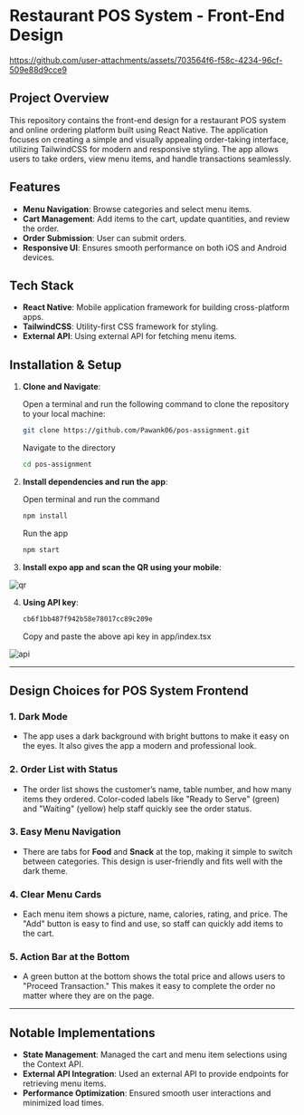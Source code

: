 # Restaurant POS System - Front-End Design



https://github.com/user-attachments/assets/703564f6-f58c-4234-96cf-509e88d9cce9



## Project Overview
This repository contains the front-end design for a restaurant POS system and online ordering platform built using React Native. The application focuses on creating a simple and visually appealing order-taking interface, utilizing TailwindCSS for modern and responsive styling. The app allows users to take orders, view menu items, and handle transactions seamlessly.
## Features

- **Menu Navigation**: Browse categories and select menu items.
- **Cart Management**: Add items to the cart, update quantities, and review the order.
- **Order Submission**: User can submit orders.
- **Responsive UI**: Ensures smooth performance on both iOS and Android devices.

## Tech Stack

- **React Native**: Mobile application framework for building cross-platform apps.
- **TailwindCSS**: Utility-first CSS framework for styling.
- **External API**: Using external API for fetching menu items.

## Installation & Setup

1. **Clone and Navigate**:
   
   Open a terminal and run the following command to clone the repository to your local machine:
   
   ```bash
   git clone https://github.com/Pawank06/pos-assignment.git
   ```
   Navigate to the directory
   
   ```bash
   cd pos-assignment
   ```
   
2. **Install dependencies and run the app**:
   
   Open terminal and run the command
   
   ```bash
   npm install
   ```

   Run the app

   ```bash
   npm start
   ```

3. **Install expo app and scan the QR using your mobile**:

![qr](https://github.com/user-attachments/assets/bfc06eaf-ca4c-42ca-b605-c529332fdac0)


4. **Using API key**:

   ```bash
   cb6f1bb487f942b58e78017cc89c209e
   ```
   Copy and paste the above api key in app/index.tsx
   
  ![api](https://github.com/user-attachments/assets/9ca088fc-c045-4f09-988d-da35fd48ec3d)


---

## Design Choices for POS System Frontend

### 1. Dark Mode
- The app uses a dark background with bright buttons to make it easy on the eyes. It also gives the app a modern and professional look.

### 2. Order List with Status
- The order list shows the customer’s name, table number, and how many items they ordered. Color-coded labels like "Ready to Serve" (green) and "Waiting" (yellow) help staff quickly see the order status.

### 3. Easy Menu Navigation
- There are tabs for **Food** and **Snack** at the top, making it simple to switch between categories. This design is user-friendly and fits well with the dark theme.

### 4. Clear Menu Cards
- Each menu item shows a picture, name, calories, rating, and price. The "Add" button is easy to find and use, so staff can quickly add items to the cart.

### 5. Action Bar at the Bottom
- A green button at the bottom shows the total price and allows users to "Proceed Transaction." This makes it easy to complete the order no matter where they are on the page.

---

## Notable Implementations

- **State Management**: Managed the cart and menu item selections using the Context API.
- **External API Integration**: Used an external API to provide endpoints for retrieving menu items.
- **Performance Optimization**: Ensured smooth user interactions and minimized load times.
